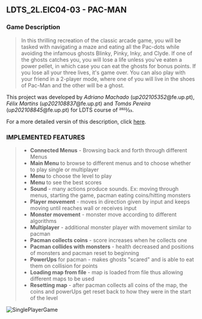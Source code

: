 ## LDTS_2L.EIC04-03 - PAC-MAN

### Game Description
> In this thrilling recreation of the classic arcade game, you will be tasked with navigating a maze and eating all the Pac-dots while avoiding the infamous ghosts  Blinky, Pinky, Inky, and Clyde.
If one of the ghosts catches you, you will lose a life unless you've eaten a power pellet, in which case you can eat the ghosts for bonus points. If you lose all your three lives, it's game over.
You can also play with your friend in a 2-player mode, where one of you will live in the shoes of Pac-Man and the other will be a ghost.

This project was developed by *Adriano Machado* (*up202105352*@fe.up.pt), *Félix Martins* (*up202108837*@fe.up.pt) and *Tomás Pereira* (*up202108845*@fe.up.pt) for LDTS course of 2022⁄23.

For a more detailed versin of this description, click [here](./docs/README.md).
### IMPLEMENTED FEATURES
>- **Connected Menus** - Browsing back and forth through different Menus
>- **Main Menu** to browse to different menus and to choose whether to play single or multiplayer
>- **Menu** to choose the level to play
>- **Menu** to see the best scores
>- **Sound** - many actions produce sounds. Ex: moving through menus, starting the game, pacman eating coins/hitting monsters
>- **Player movement** - moves in direction given by input and keeps moving until reaches wall or receives input
>- **Monster movement** - monster move according to different algorithms
>- **Multiplayer** - additional monster player with movement similar to pacman 
>- **Pacman collects coins** - score increases when he collects one
>- **Pacman collides with monsters** - health decreased and positions of monsters and pacman reset to beginning
>- **PowerUps** for pacman - makes ghosts "scared" and is able to eat them on collision for points
>- **Loading map from file** - map is loaded from file thus allowing different maps to be used
>- **Resetting map** - after pacman collects all coins of the map, the coins and powerUps get reset back to how they were in the start of the level

![SinglePlayerGame](https://user-images.githubusercontent.com/93844395/208137735-5112e3ae-c75d-4148-b4d9-2d65421081cc.gif)

